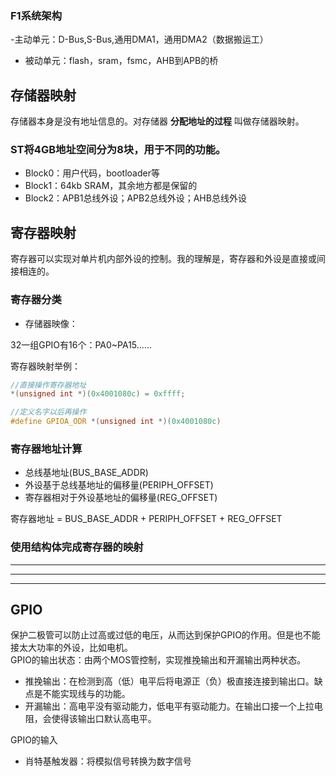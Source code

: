 ### F1系统架构  
-主动单元：D-Bus,S-Bus,通用DMA1，通用DMA2（数据搬运工）  
- 被动单元：flash，sram，fsmc，AHB到APB的桥  

## 存储器映射  
存储器本身是没有地址信息的。对存储器 __分配地址的过程__ 叫做存储器映射。  
### ST将4GB地址空间分为8块，用于不同的功能。  
- Block0：用户代码，bootloader等  
- Block1：64kb SRAM，其余地方都是保留的  
- Block2：APB1总线外设；APB2总线外设；AHB总线外设  

## 寄存器映射  
寄存器可以实现对单片机内部外设的控制。我的理解是，寄存器和外设是直接或间接相连的。  
### 寄存器分类
- 存储器映像：

32一组GPIO有16个：PA0~PA15......

寄存器映射举例：
```C
//直接操作寄存器地址
*(unsigned int *)(0x4001080c) = 0xffff;
```
```C
//定义名字以后再操作
#define GPIOA_ODR *(unsigned int *)(0x4001080c)
```

### 寄存器地址计算  
- 总线基地址(BUS_BASE_ADDR)
- 外设基于总线基地址的偏移量(PERIPH_OFFSET)
- 寄存器相对于外设基地址的偏移量(REG_OFFSET)

寄存器地址 = BUS_BASE_ADDR + PERIPH_OFFSET + REG_OFFSET

### 使用结构体完成寄存器的映射
---
---
---
## GPIO  
保护二极管可以防止过高或过低的电压，从而达到保护GPIO的作用。但是也不能接太大功率的外设，比如电机。  
GPIO的输出状态：由两个MOS管控制，实现推挽输出和开漏输出两种状态。
- 推挽输出：在检测到高（低）电平后将电源正（负）极直接连接到输出口。缺点是不能实现线与的功能。
- 开漏输出：高电平没有驱动能力，低电平有驱动能力。在输出口接一个上拉电阻，会使得该输出口默认高电平。  

GPIO的输入  
- 肖特基触发器：将模拟信号转换为数字信号

